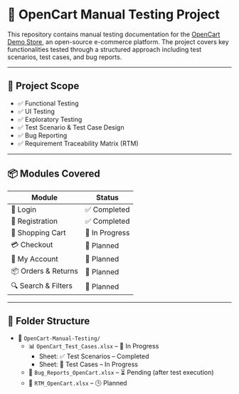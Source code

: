 # 🧪 OpenCart Manual Testing Project

This repository contains manual testing documentation for the [OpenCart Demo Store](https://demo.opencart.com), an open-source e-commerce platform. The project covers key functionalities tested through a structured approach including test scenarios, test cases, and bug reports.

---

## 📌 Project Scope

- ✅ Functional Testing
- ✅ UI Testing
- ✅ Exploratory Testing
- ✅ Test Scenario & Test Case Design
- ✅ Bug Reporting
- ✅ Requirement Traceability Matrix (RTM)

---

## 📦 Modules Covered

| Module                    | Status |
| --------------------------|--------|
| 🔐 Login  | ✅ Completed |
| 📝 Registration           | ✅ Completed  |
| 🛒 Shopping Cart          | 🔄 In Progress |
| 💳 Checkout               | 🔄 Planned |
| 🧾 My Account             | 🔄 Planned |
| 📦 Orders & Returns       | 🔄 Planned |
| 🔍 Search & Filters       | 🔄 Planned |

---

## 📁 Folder Structure

- 📁 `OpenCart-Manual-Testing/`
  - 📊 `OpenCart_Test_Cases.xlsx` – 🔄 In Progress
    - Sheet: ✅ Test Scenarios – Completed
    - Sheet: 🔄 Test Cases – In Progress
  - 🐞 `Bug_Reports_OpenCart.xlsx` – ⏳ Pending (after test execution)
  - 📌 `RTM_OpenCart.xlsx` – 🕒 Planned
